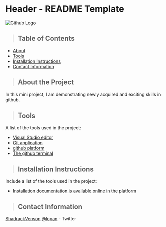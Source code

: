 # Header - README Template
![Github Logo](https://github.githubassets.com/images/modules/logos_page/Octocat.png "Github logo - markdown")



>## Table of Contents
* [About ](#about_the_project)
* [Tools ](#tools)
* [Installation Instructions](#installation_instructions)
* [Contact Information](#contact)

<a class="anchor" id="about the project"></a>
>## About the Project
In this mini project, I am demonstrating newly acquired and exciting skills in github.

>## Tools
A list of the tools used in the project:
<ul>
   <li><a href="#about_the_project">Visual Studio editor</a></li>
   <li><a href="#tools">Git application</a></li>
   <li><a href="#installation_instructions">github platform</a></li>
   <li><a href="#contact">The github terminal</a></li>
</ul>

>## Installation Instructions
Include a list of the tools used in the project:
<ul>
   
   <li><a href="#installation_instructions">Installation documentation is available online in the platform</a></li>
    
</ul>

<a class="anchor" id="contact"></a>
>## Contact Information
[ShadrackVenson](https://www.linkedin.com/in/shadrack-lopang-venson-marm-certified-infor-governance-officer-4301b53/)
[@lopan](https://twitter.com/lopan) - Twitter















